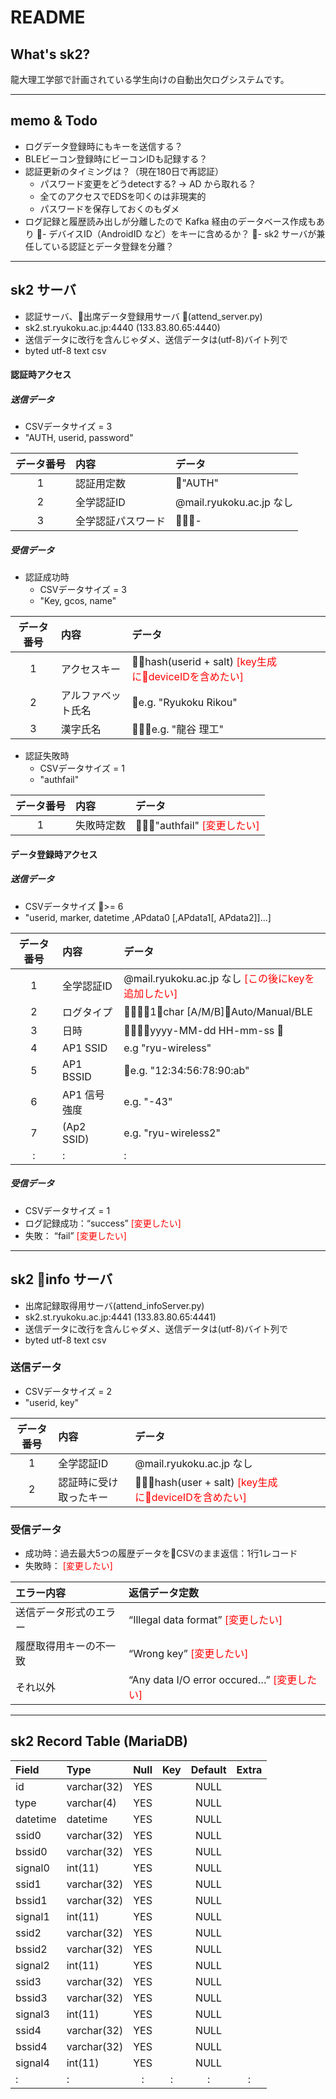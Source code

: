 # README #

## What's sk2? ##

龍大理工学部で計画されている学生向けの自動出欠ログシステムです。

----

## memo & Todo ##

- ログデータ登録時にもキーを送信する？
- BLEビーコン登録時にビーコンIDも記録する？
- 認証更新のタイミングは？（現在180日で再認証）
    - パスワード変更をどうdetectする? -> AD から取れる？
    - 全てのアクセスでEDSを叩くのは非現実的
    - パスワードを保存しておくのもダメ
- ログ記録と履歴読み出しが分離したので Kafka 経由のデータベース作成もあり
- デバイスID（AndroidID など）をキーに含めるか？
- sk2 サーバが兼任している認証とデータ登録を分離？

----

## sk2 サーバ ##

* 認証サーバ、出席データ登録用サーバ (attend_server.py)
* sk2.st.ryukoku.ac.jp:4440 (133.83.80.65:4440)
* 送信データに改行を含んじゃダメ、送信データは(utf-8)バイト列で
* byted utf-8 text csv

#### 認証時アクセス ####
##### 送信データ #####
* CSVデータサイズ = 3
* "AUTH, userid, password"

| データ番号 | 内容 | データ |
|:----:|:------|:------|
| 1 | 認証用定数 | "AUTH" |
| 2 | 全学認証ID | @mail.ryukoku.ac.jp なし |
| 3 | 全学認証パスワード | - |

##### 受信データ #####
* 認証成功時
    * CSVデータサイズ = 3
    * "Key, gcos, name"

| データ番号 | 内容 | データ |
|:----:|:------|:------|
| 1 | アクセスキー | hash(userid + salt) <font color="Red">[key生成にdeviceIDを含めたい]</font>|
| 2 | アルファベット氏名 | e.g. "Ryukoku Rikou" |
| 3 | 漢字氏名 | e.g. "龍谷 理工" |

* 認証失敗時
    * CSVデータサイズ = 1
    * "authfail"

| データ番号 | 内容 | データ |
|:----:|:------|:------|
| 1 | 失敗時定数 | "authfail" <font color="Red">[変更したい]</font>|

#### データ登録時アクセス ####
##### 送信データ #####
* CSVデータサイズ >= 6
* "userid, marker, datetime ,APdata0 [,APdata1[, APdata2]]...]

| データ番号 | 内容 | データ |
|:----:|:------|:------|
| 1 | 全学認証ID | @mail.ryukoku.ac.jp なし <font color="Red">[この後にkeyを追加したい]</font>|
| 2 | ログタイプ | 1char [A/M/B]：Auto/Manual/BLE |
| 3 | 日時 | yyyy-MM-dd HH-mm-ss |
| 4 | AP1 SSID | e.g "ryu-wireless" |
| 5 | AP1 BSSID | e.g. "12:34:56:78:90:ab" |
| 6 | AP1 信号強度 | e.g. "-43" |
| 7 | (Ap2 SSID) | e.g. "ryu-wireless2" |
| : | : | : |

##### 受信データ #####
* CSVデータサイズ = 1
* ログ記録成功：“success” <font color="Red">[変更したい]</font>
* 失敗： “fail” <font color="Red">[変更したい]</font>

----

## sk2 info サーバ ##
* 出席記録取得用サーバ(attend_infoServer.py)
* sk2.st.ryukoku.ac.jp:4441 (133.83.80.65:4441)
* 送信データに改行を含んじゃダメ、送信データは(utf-8)バイト列で
* byted utf-8 text csv

### 送信データ ###
* CSVデータサイズ = 2
* "userid, key"

| データ番号 | 内容 | データ |
|:----:|:------|:------|
| 1 | 全学認証ID | @mail.ryukoku.ac.jp なし|
| 2 | 認証時に受け取ったキー | hash(user + salt) <font color="Red">[key生成にdeviceIDを含めたい]</font>|

### 受信データ ###
* 成功時：過去最大5つの履歴データをCSVのまま返信：1行1レコード
* 失敗時： <font color="Red">[変更したい]</font>

| エラー内容 | 返信データ定数 |
|:-----------|:----------|
| 送信データ形式のエラー | “Illegal data format” <font color="Red">[変更したい]</font>|
| 履歴取得用キーの不一致 | “Wrong key” <font color="Red">[変更したい]</font>|
| それ以外 | “Any data I/O error occured…” <font color="Red">[変更したい]</font>|

----

## sk2 Record Table (MariaDB) ##

| Field    | Type        | Null | Key | Default | Extra |
|:---------|:------------|:----:|:---:|:-------:|:-----:|
| id       | varchar(32) | YES  |     | NULL    |       |
| type     | varchar(4)  | YES  |     | NULL    |       |
| datetime | datetime    | YES  |     | NULL    |       |
| ssid0    | varchar(32) | YES  |     | NULL    |       |
| bssid0   | varchar(32) | YES  |     | NULL    |       |
| signal0  | int(11)     | YES  |     | NULL    |       |
| ssid1    | varchar(32) | YES  |     | NULL    |       |
| bssid1   | varchar(32) | YES  |     | NULL    |       |
| signal1  | int(11)     | YES  |     | NULL    |       |
| ssid2    | varchar(32) | YES  |     | NULL    |       |
| bssid2   | varchar(32) | YES  |     | NULL    |       |
| signal2  | int(11)     | YES  |     | NULL    |       |
| ssid3    | varchar(32) | YES  |     | NULL    |       |
| bssid3   | varchar(32) | YES  |     | NULL    |       |
| signal3  | int(11)     | YES  |     | NULL    |       |
| ssid4    | varchar(32) | YES  |     | NULL    |       |
| bssid4   | varchar(32) | YES  |     | NULL    |       |
| signal4  | int(11)     | YES  |     | NULL    |       |
| :        |  :          | :    | :   | :       | :     |
	